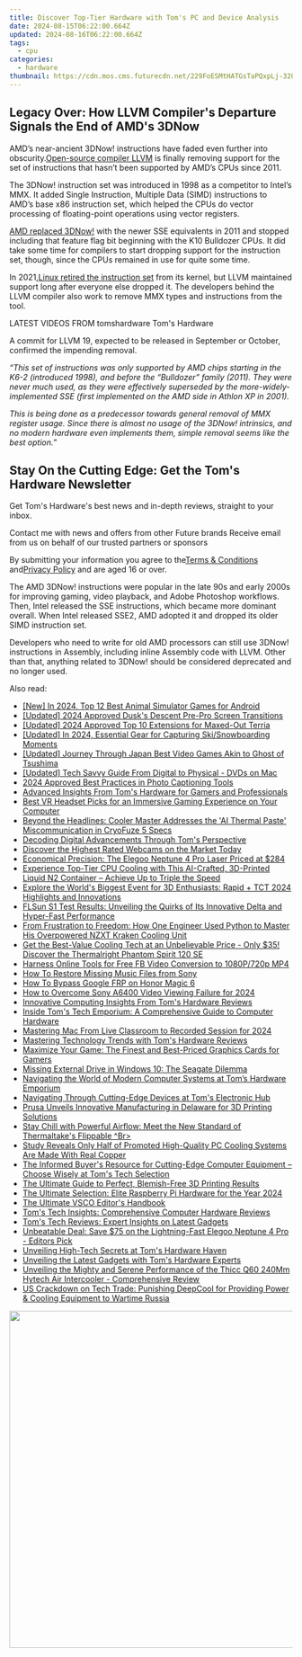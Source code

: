 ```yaml
---
title: Discover Top-Tier Hardware with Tom's PC and Device Analysis
date: 2024-08-15T06:22:00.664Z
updated: 2024-08-16T06:22:00.664Z
tags:
  - cpu
categories:
  - hardware
thumbnail: https://cdn.mos.cms.futurecdn.net/229FoESMtHATGsTaPQxpLj-320-80.jpg
---
```


## Legacy Over: How LLVM Compiler's Departure Signals the End of AMD's 3DNow

AMD’s near-ancient 3DNow! instructions have faded even further into obscurity.[Open-source compiler LLVM](https://github.com/llvm/llvm-project/commit/f0eb5587ceeb641445b64cb264c822b4751de04a) is finally removing support for the set of instructions that hasn’t been supported by AMD’s CPUs since 2011.

 The 3DNow! instruction set was introduced in 1998 as a competitor to Intel’s MMX. It added Single Instruction, Multiple Data (SIMD) instructions to AMD’s base x86 instruction set, which helped the CPUs do vector processing of floating-point operations using vector registers.

[AMD replaced 3DNow!](https://www.tomshardware.com/news/3dnow-simd-extensions-phenom-sse,11128.html) with the newer SSE equivalents in 2011 and stopped including that feature flag bit beginning with the K10 Bulldozer CPUs. It did take some time for compilers to start dropping support for the instruction set, though, since the CPUs remained in use for quite some time.

 In 2021,[Linux retired the instruction set](https://www.tomshardware.com/news/linux-says-goodbye-to-amd-3d-now) from its kernel, but LLVM maintained support long after everyone else dropped it. The developers behind the LLVM compiler also work to remove MMX types and instructions from the tool.

 LATEST VIDEOS FROM tomshardware Tom's Hardware

 A commit for LLVM 19, expected to be released in September or October, confirmed the impending removal.

 _“This set of instructions was only supported by AMD chips starting in the K6-2 (introduced 1998), and before the “Bulldozer” family (2011). They were never much used, as they were effectively superseded by the more-widely-implemented SSE (first implemented on the AMD side in Athlon XP in 2001)._

 _This is being done as a predecessor towards general removal of MMX register usage. Since there is almost no usage of the 3DNow! intrinsics, and no modern hardware even implements them, simple removal seems like the best option.”_

## Stay On the Cutting Edge: Get the Tom's Hardware Newsletter

 Get Tom's Hardware's best news and in-depth reviews, straight to your inbox.

 Contact me with news and offers from other Future brands  Receive email from us on behalf of our trusted partners or sponsors

 By submitting your information you agree to the[Terms & Conditions](https://futureplc.com/terms-conditions/) and[Privacy Policy](https://futureplc.com/privacy-policy/) and are aged 16 or over.

 The AMD 3DNow! instructions were popular in the late 90s and early 2000s for improving gaming, video playback, and Adobe Photoshop workflows. Then, Intel released the SSE instructions, which became more dominant overall. When Intel released SSE2, AMD adopted it and dropped its older SIMD instruction set.

 Developers who need to write for old AMD processors can still use 3DNow! instructions in Assembly, including inline Assembly code with LLVM. Other than that, anything related to 3DNow! should be considered deprecated and no longer used.


<ins class="adsbygoogle"
     style="display:block"
     data-ad-format="autorelaxed"
     data-ad-client="ca-pub-7571918770474297"
     data-ad-slot="1223367746"></ins>



<ins class="adsbygoogle"
     style="display:block"
     data-ad-client="ca-pub-7571918770474297"
     data-ad-slot="8358498916"
     data-ad-format="auto"
     data-full-width-responsive="true"></ins>

<span class="atpl-alsoreadstyle">Also read:</span>
<div><ul>
<li><a href="https://screen-activity-recording.techidaily.com/new-in-2024-top-12-best-animal-simulator-games-for-android/"><u>[New] In 2024, Top 12 Best Animal Simulator Games for Android</u></a></li>
<li><a href="https://fox-info.techidaily.com/updated-2024-approved-dusks-descent-pre-pro-screen-transitions/"><u>[Updated] 2024 Approved  Dusk's Descent  Pre-Pro Screen Transitions</u></a></li>
<li><a href="https://screen-sharing-recording.techidaily.com/updated-2024-approved-top-10-extensions-for-maxed-out-terria/"><u>[Updated] 2024 Approved  Top 10 Extensions for Maxed-Out Terria</u></a></li>
<li><a href="https://fox-links.techidaily.com/updated-in-2024-essential-gear-for-capturing-skisnowboarding-moments/"><u>[Updated] In 2024, Essential Gear for Capturing Ski/Snowboarding Moments</u></a></li>
<li><a href="https://screen-recording.techidaily.com/updated-journey-through-japan-best-video-games-akin-to-ghost-of-tsushima/"><u>[Updated] Journey Through Japan  Best Video Games Akin to Ghost of Tsushima</u></a></li>
<li><a href="https://some-skills.techidaily.com/updated-tech-savvy-guide-from-digital-to-physical-dvds-on-mac/"><u>[Updated] Tech Savvy Guide  From Digital to Physical - DVDs on Mac</u></a></li>
<li><a href="https://article-helps.techidaily.com/2024-approved-best-practices-in-photo-captioning-tools/"><u>2024 Approved  Best Practices in Photo Captioning Tools</u></a></li>
<li><a href="https://hardware-tips.techidaily.com/advanced-insights-from-toms-hardware-for-gamers-and-professionals/"><u>Advanced Insights From Tom's Hardware for Gamers and Professionals</u></a></li>
<li><a href="https://hardware-tips.techidaily.com/best-vr-headset-picks-for-an-immersive-gaming-experience-on-your-computer/"><u>Best VR Headset Picks for an Immersive Gaming Experience on Your Computer</u></a></li>
<li><a href="https://hardware-tips.techidaily.com/beyond-the-headlines-cooler-master-addresses-the-ai-thermal-paste-miscommunication-in-cryofuze-5-specs/"><u>Beyond the Headlines: Cooler Master Addresses the 'AI Thermal Paste' Miscommunication in CryoFuze 5 Specs</u></a></li>
<li><a href="https://hardware-tips.techidaily.com/decoding-digital-advancements-through-toms-perspective/"><u>Decoding Digital Advancements Through Tom's Perspective</u></a></li>
<li><a href="https://hardware-tips.techidaily.com/discover-the-highest-rated-webcams-on-the-market-today/"><u>Discover the Highest Rated Webcams on the Market Today</u></a></li>
<li><a href="https://hardware-tips.techidaily.com/economical-precision-the-elegoo-neptune-4-pro-laser-priced-at-284/"><u>Economical Precision: The Elegoo Neptune 4 Pro Laser Priced at $284</u></a></li>
<li><a href="https://hardware-tips.techidaily.com/1723175713630-experience-top-tier-cpu-cooling-with-this-ai-crafted-3d-printed-liquid-n2-container-achieve-up-to-triple-the-speed/"><u>Experience Top-Tier CPU Cooling with This AI-Crafted, 3D-Printed Liquid N2 Container – Achieve Up to Triple the Speed</u></a></li>
<li><a href="https://hardware-tips.techidaily.com/explore-the-worlds-biggest-event-for-3d-enthusiasts-rapid-plus-tct-2024-highlights-and-innovations/"><u>Explore the World's Biggest Event for 3D Enthusiasts: Rapid + TCT 2024 Highlights and Innovations</u></a></li>
<li><a href="https://hardware-tips.techidaily.com/flsun-s1-test-results-unveiling-the-quirks-of-its-innovative-delta-and-hyper-fast-performance/"><u>FLSun S1 Test Results: Unveiling the Quirks of Its Innovative Delta and Hyper-Fast Performance</u></a></li>
<li><a href="https://hardware-tips.techidaily.com/from-frustration-to-freedom-how-one-engineer-used-python-to-master-his-overpowered-nzxt-kraken-cooling-unit/"><u>From Frustration to Freedom: How One Engineer Used Python to Master His Overpowered NZXT Kraken Cooling Unit</u></a></li>
<li><a href="https://hardware-tips.techidaily.com/get-the-best-value-cooling-tech-at-an-unbelievable-price-only-35-discover-the-thermalright-phantom-spirit-120-se/"><u>Get the Best-Value Cooling Tech at an Unbelievable Price - Only $35! Discover the Thermalright Phantom Spirit 120 SE</u></a></li>
<li><a href="https://facebook-video-content.techidaily.com/harness-online-tools-for-free-fb-video-conversion-to-1080p720p-mp4/"><u>Harness Online Tools for Free FB Video Conversion to 1080P/720p MP4</u></a></li>
<li><a href="https://blog-min.techidaily.com/how-to-restore-missing-music-files-from-sony-by-fonelab-android-recover-music/"><u>How To  Restore Missing Music Files from Sony</u></a></li>
<li><a href="https://phone-solutions.techidaily.com/how-to-bypass-google-frp-on-honor-magic-6-by-drfone-android-unlock-remove-google-frp/"><u>How To Bypass Google FRP on Honor Magic 6</u></a></li>
<li><a href="https://some-techniques.techidaily.com/how-to-overcome-sony-a6400-video-viewing-failure-for-2024/"><u>How to Overcome Sony A6400 Video Viewing Failure for 2024</u></a></li>
<li><a href="https://hardware-tips.techidaily.com/innovative-computing-insights-from-toms-hardware-reviews/"><u>Innovative Computing Insights From Tom's Hardware Reviews</u></a></li>
<li><a href="https://hardware-tips.techidaily.com/inside-toms-tech-emporium-a-comprehensive-guide-to-computer-hardware/"><u>Inside Tom's Tech Emporium: A Comprehensive Guide to Computer Hardware</u></a></li>
<li><a href="https://visual-screen-recording.techidaily.com/mastering-mac-from-live-classroom-to-recorded-session-for-2024/"><u>Mastering Mac  From Live Classroom to Recorded Session for 2024</u></a></li>
<li><a href="https://hardware-tips.techidaily.com/mastering-technology-trends-with-toms-hardware-reviews/"><u>Mastering Technology Trends with Tom's Hardware Reviews</u></a></li>
<li><a href="https://hardware-tips.techidaily.com/maximize-your-game-the-finest-and-best-priced-graphics-cards-for-gamers/"><u>Maximize Your Game: The Finest and Best-Priced Graphics Cards for Gamers</u></a></li>
<li><a href="https://driver-error.techidaily.com/missing-external-drive-in-windows-10-the-seagate-dilemma/"><u>Missing External Drive in Windows 10: The Seagate Dilemma</u></a></li>
<li><a href="https://hardware-tips.techidaily.com/navigating-the-world-of-modern-computer-systems-at-toms-hardware-emporium/"><u>Navigating the World of Modern Computer Systems at Tom’s Hardware Emporium</u></a></li>
<li><a href="https://hardware-tips.techidaily.com/navigating-through-cutting-edge-devices-at-toms-electronic-hub/"><u>Navigating Through Cutting-Edge Devices at Tom's Electronic Hub</u></a></li>
<li><a href="https://hardware-tips.techidaily.com/prusa-unveils-innovative-manufacturing-in-delaware-for-3d-printing-solutions/"><u>Prusa Unveils Innovative Manufacturing in Delaware for 3D Printing Solutions</u></a></li>
<li><a href="https://hardware-tips.techidaily.com/stay-chill-with-powerful-airflow-meet-the-new-standard-of-thermaltakes-flippable-br)/"><u>Stay Chill with Powerful Airflow: Meet the New Standard of Thermaltake's Flippable ^Br></u></a></li>
<li><a href="https://hardware-tips.techidaily.com/study-reveals-only-half-of-promoted-high-quality-pc-cooling-systems-are-made-with-real-copper/"><u>Study Reveals Only Half of Promoted High-Quality PC Cooling Systems Are Made With Real Copper</u></a></li>
<li><a href="https://hardware-tips.techidaily.com/the-informed-buyers-resource-for-cutting-edge-computer-equipment-choose-wisely-at-toms-tech-selection/"><u>The Informed Buyer's Resource for Cutting-Edge Computer Equipment – Choose Wisely at Tom's Tech Selection</u></a></li>
<li><a href="https://hardware-tips.techidaily.com/the-ultimate-guide-to-perfect-blemish-free-3d-printing-results/"><u>The Ultimate Guide to Perfect, Blemish-Free 3D Printing Results</u></a></li>
<li><a href="https://hardware-tips.techidaily.com/the-ultimate-selection-elite-raspberry-pi-hardware-for-the-year-2024/"><u>The Ultimate Selection: Elite Raspberry Pi Hardware for the Year 2024</u></a></li>
<li><a href="https://extra-lessons.techidaily.com/the-ultimate-vsco-editors-handbook/"><u>The Ultimate VSCO Editor's Handbook</u></a></li>
<li><a href="https://hardware-tips.techidaily.com/toms-tech-insights-comprehensive-computer-hardware-reviews/"><u>Tom's Tech Insights: Comprehensive Computer Hardware Reviews</u></a></li>
<li><a href="https://hardware-tips.techidaily.com/toms-tech-reviews-expert-insights-on-latest-gadgets/"><u>Tom's Tech Reviews: Expert Insights on Latest Gadgets</u></a></li>
<li><a href="https://hardware-tips.techidaily.com/1723125120931-unbeatable-deal-save-75-on-the-lightning-fast-elegoo-neptune-4-pro-editors-pick/"><u>Unbeatable Deal: Save $75 on the Lightning-Fast Elegoo Neptune 4 Pro - Editors Pick</u></a></li>
<li><a href="https://hardware-tips.techidaily.com/unveiling-high-tech-secrets-at-toms-hardware-haven/"><u>Unveiling High-Tech Secrets at Tom's Hardware Haven</u></a></li>
<li><a href="https://hardware-tips.techidaily.com/unveiling-the-latest-gadgets-with-toms-hardware-experts/"><u>Unveiling the Latest Gadgets with Tom's Hardware Experts</u></a></li>
<li><a href="https://hardware-tips.techidaily.com/unveiling-the-mighty-and-serene-performance-of-the-thicc-q60-240mm-hytech-air-intercooler-comprehensive-review/"><u>Unveiling the Mighty and Serene Performance of the Thicc Q60 240Mm Hytech Air Intercooler - Comprehensive Review</u></a></li>
<li><a href="https://hardware-tips.techidaily.com/us-crackdown-on-tech-trade-punishing-deepcool-for-providing-power-and-cooling-equipment-to-wartime-russia/"><u>US Crackdown on Tech Trade: Punishing DeepCool for Providing Power & Cooling Equipment to Wartime Russia</u></a></li>
</ul></div>

<!-- affiliate ads begin -->
<a href="https://appsumo.8odi.net/c/5597632/2087389/7443" target="_top" id="2087389"><img src="//a.impactradius-go.com/display-ad/7443-2087389" border="0" alt="" width="1200" height="600"/></a><img height="0" width="0" src="https://appsumo.8odi.net/i/5597632/2087389/7443" style="position:absolute;visibility:hidden;" border="0" />
<!-- affiliate ads end -->